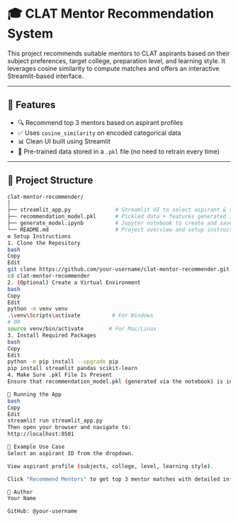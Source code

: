 # 🎓 CLAT Mentor Recommendation System

This project recommends suitable mentors to CLAT aspirants based on their subject preferences, target college, preparation level, and learning style. It leverages cosine similarity to compute matches and offers an interactive Streamlit-based interface.

---

## 🧠 Features

- 🔍 Recommend top 3 mentors based on aspirant profiles
- ✅ Uses `cosine_similarity` on encoded categorical data
- 📊 Clean UI built using Streamlit
- 📁 Pre-trained data stored in a `.pkl` file (no need to retrain every time)

---

## 📂 Project Structure

```bash
clat-mentor-recommender/
│
├── streamlit_app.py              # Streamlit UI to select aspirant & show recommendations
├── recommendation_model.pkl      # Pickled data + features generated in Google Colab
├── generate_model.ipynb          # Jupyter notebook to create and save the .pkl file
└── README.md                     # Project overview and setup instructions
⚙️ Setup Instructions
1. Clone the Repository
bash
Copy
Edit
git clone https://github.com/your-username/clat-mentor-recommender.git
cd clat-mentor-recommender
2. (Optional) Create a Virtual Environment
bash
Copy
Edit
python -m venv venv
.\venv\Scripts\activate          # For Windows
# OR
source venv/bin/activate        # For Mac/Linux
3. Install Required Packages
bash
Copy
Edit
python -m pip install --upgrade pip
pip install streamlit pandas scikit-learn
4. Make Sure .pkl File Is Present
Ensure that recommendation_model.pkl (generated via the notebook) is in the same directory as streamlit_app.py.

🚀 Running the App
bash
Copy
Edit
streamlit run streamlit_app.py
Then open your browser and navigate to:
http://localhost:8501

🧪 Example Use Case
Select an aspirant ID from the dropdown.

View aspirant profile (subjects, college, level, learning style).

Click "Recommend Mentors" to get top 3 mentor matches with detailed info.

👤 Author
Your Name

GitHub: @your-username

